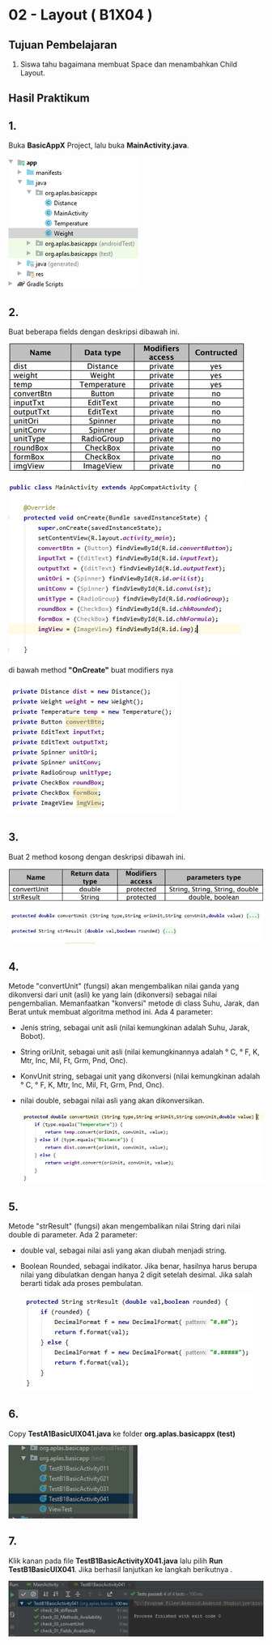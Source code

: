 # 02 - Layout ( B1X04 )


## Tujuan Pembelajaran

1. Siswa tahu bagaimana membuat Space dan menambahkan Child Layout.

## Hasil Praktikum 

## 1.
Buka **BasicAppX** Project, lalu 
buka **MainActivity.java**.

![Teks alternatif](img/B1X03/1.PNG)

## 2. 
Buat beberapa fields dengan deskripsi dibawah ini.

![Teks alternatif](img/B1X04/2.PNG)

![Teks alternatif](img/B1X04/2.1.PNG)

di bawah method **"OnCreate"** buat modifiers nya

![Teks alternatif](img/B1X04/2.2.PNG)


## 3.
Buat 2 method kosong dengan deskripsi dibawah ini.

![Teks alternatif](img/B1X04/3.PNG)

![Teks alternatif](img/B1X04/3.1.PNG)

## 4. 
Metode "convertUnit" (fungsi) akan mengembalikan nilai ganda yang dikonversi dari unit (asli) ke yang lain (dikonversi) sebagai nilai pengembalian. Memanfaatkan "konversi" metode di class Suhu, Jarak, dan Berat untuk membuat algoritma method ini. Ada 4 parameter:
- Jenis string, sebagai unit asli (nilai kemungkinan adalah Suhu, Jarak,
Bobot).
- String oriUnit, sebagai unit asli (nilai kemungkinannya adalah ° C, ° F, K, Mtr, Inc, Mil, Ft,
Grm, Pnd, Onc).
- KonvUnit string, sebagai unit yang dikonversi (nilai kemungkinan adalah ° C, ° F, K, Mtr, Inc,
Mil, Ft, Grm, Pnd, Onc).
- nilai double, sebagai nilai asli yang akan dikonversikan.

  ![Teks alternatif](img/B1X04/4.PNG)

## 5. 
Metode "strResult" (fungsi) akan mengembalikan nilai String dari nilai double di
parameter. Ada 2 parameter:
- double val, sebagai nilai asli yang akan diubah menjadi string.
- Boolean Rounded, sebagai indikator. Jika benar, hasilnya harus berupa nilai yang dibulatkan
dengan hanya 2 digit setelah desimal. Jika salah berarti tidak ada proses pembulatan.

  ![Teks alternatif](img/B1X04/5.PNG)

## 6. 
Copy **TestA1BasicUIX041.java** ke folder
**org.aplas.basicappx (test)**

![Teks alternatif](img/B1X04/6.PNG)

## 7. 
Klik kanan pada file **TestB1BasicActivityX041.java** lalu pilih **Run TestB1BasicUIX041**. Jika berhasil lanjutkan ke langkah berikutnya . 

![Teks alternatif](img/B1X04/7.PNG)




